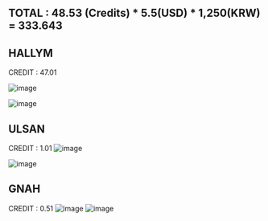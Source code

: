 ## TOTAL : 48.53 (Credits) * 5.5(USD) * 1,250(KRW) = 333.643

## HALLYM
CREDIT : 47.01

![image](https://user-images.githubusercontent.com/52474199/219312857-d56f1dbf-774d-47d1-9a9f-e7e19990bc8f.png)

![image](https://user-images.githubusercontent.com/52474199/219312910-72396579-2a47-4ffe-9dd9-3fdb0ba85fdf.png)

## ULSAN
CREDIT : 1.01
![image](https://user-images.githubusercontent.com/52474199/219313260-a58a37a6-6f28-467f-abd7-5cd4ad8060b8.png)

![image](https://user-images.githubusercontent.com/52474199/219313306-2798dc44-3354-4777-bf36-63725e8c70a5.png)


## GNAH
CREDIT : 0.51
![image](https://user-images.githubusercontent.com/52474199/219313557-fc39daab-41b5-4262-a2ee-6732b83ba026.png)
![image](https://user-images.githubusercontent.com/52474199/219313613-62af73b4-f048-4cb4-952e-d085e1a3069e.png)


